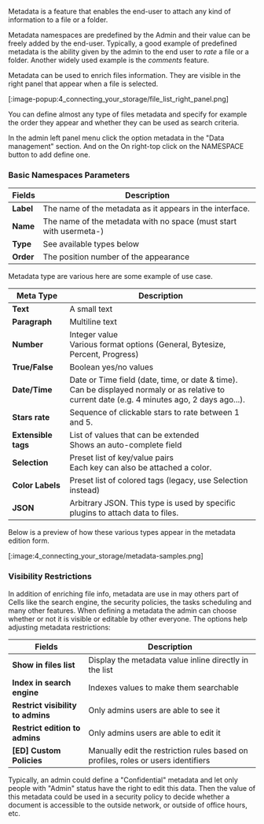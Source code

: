 Metadata is a feature that enables the end-user to attach any kind of information to a file or a folder.

Metadata namespaces are predefined by the Admin and their value can be freely added by the end-user. Typically, a good example of predefined metadata is the ability given by the admin to the end user to _rate_ a file or a folder. Another widely used example is the _comments_ feature.

Metadata can be used to enrich files information. They are visible in the right panel that appear when a file is selected. 

[:image-popup:4_connecting_your_storage/file_list_right_panel.png]

You can define almost any type of files metadata and specify for example the order they appear and whether they can be used as search criteria.

In the admin left panel menu click the option metadata in the "Data management" section. And on the On right-top click on the NAMESPACE button to add define one.

### Basic Namespaces Parameters

| Fields    | Description                                                                                    |
| --------- | ---------------------------------------------------------------------------------------------- |
| **Label** | The name of the metadata as it appears in the interface.                                      |
| **Name**  | The name of the metadata with no space (must start with usermeta-)                            |
| **Type**  | See available types below                                                                     |
| **Order** | The position number of the appearance                                                          |

Metadata type are various here are some example of use case.

| Meta Type           | Description                                                             |
| ------------------- | -------------------------------------------------------------------- |
| **Text**            | A small text                                                         |
| **Paragraph**       | Multiline text                                                     |
| **Number**       | Integer value<br/>Various format options (General, Bytesize, Percent, Progress)|
| **True/False**       | Boolean yes/no values|
| **Date/Time**       | Date or Time field (date, time, or date & time).<br/>Can be displayed normaly or as relative to current date (e.g. 4 minutes ago, 2 days ago...). |
| **Stars rate**      | Sequence of clickable stars to rate between 1 and 5.                       |
| **Extensible tags** | List of values that can be extended<br/>Shows an auto-complete field |
| **Selection**       | Preset list of key/value pairs<br/>Each key can also be attached a color. |
| **Color Labels**    | Preset list of colored tags (legacy, use Selection instead)              |
| **JSON**            | Arbitrary JSON. This type is used by specific plugins to attach data to files.   |

Below is a preview of how these various types appear in the metadata edition form.

[:image:4_connecting_your_storage/metadata-samples.png]

### Visibility Restrictions

In addition of enriching file info, metadata are use in may others part of Cells like the search engine, the security policies, the tasks scheduling and many other features. When defining a metadata the admin can choose  whether or not it is visible or editable by other everyone. The options help adjusting metadata restrictions:

| Fields                            | Description                                          |
| --------------------------------- | ---------------------------------------------------- |
| **Show in files list**            | Display the metadata value inline directly in the list  |
| **Index in search engine**        | Indexes values to make them searchable                |
| **Restrict visibility to admins** | Only admins users are able to see it    |
| **Restrict edition to admins**    | Only admins users are able to edit it   |
| **[ED] Custom Policies**    | Manually edit the restriction rules based on profiles, roles or users identifiers |

Typically, an admin could define a "Confidential" metadata and let only people with "Admin" status have the right to edit this data. Then the value of this metadata could be used in a security policy to decide whether a document is accessible to the outside network, or outside of office hours, etc.